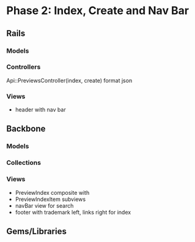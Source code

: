 # Phase 2: Index, Create and Nav Bar

## Rails
### Models

### Controllers
Api::PreviewsController(index, create) format json

### Views
* header with nav bar
## Backbone
### Models

### Collections

### Views
* PreviewIndex composite with
* PreviewIndexItem subviews
* navBar view for search
* footer with trademark left, links right for index
## Gems/Libraries
